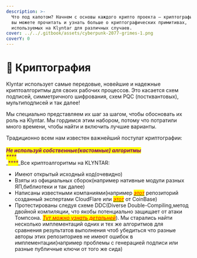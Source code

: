 ```yaml
---
description: >-
  Что под капотом? Начнем с основы каждого крипто проекта — криптографии. Здесь
  вы можете прочитать и узнать больше о криптографических примитивах,
  используемых на Klyntar для различных случаев.
cover: ../../.gitbook/assets/cyberpunk-2077-grimes-1.png
coverY: 0
---
```


# 🔑 Криптография

Klyntar использует самые передовые, новейшие и надежные криптоалгоритмы для своих рабочих процессов. Это касается схем подписей, симметричного шифрования, схем PQC (постквантовых), мультиподписей и так далее!

Мы специально представляем их шаг за шагом, чтобы обосновать их роль на Klyntar. Мы гордимся этим набором, потому что потратили много времени, чтобы найти и включить лучшие варианты.

Традиционно всем нам известен важнейший постулат криптографии:\
\
&#x20;                              _<mark style="color:purple;">**Не используй собственные(кастомные) алгоритмы**</mark>_\
_<mark style="color:purple;">****</mark>_\
_<mark style="color:purple;">****</mark>_Все криптоалгоритмы на KLYNTAR:

* Имеют открытый исходный код(очевидно)
* Взяты из официальных сборок(например нативные модули разных ЯП,библиотеки и так далее)
* Написаны известными компаниями(например [_<mark style="color:red;">этот</mark>_](https://github.com/cloudflare/circl) репозиторий созданный экспертами CloudFlare или [_<mark style="color:red;">этот</mark>_](https://github.com/coinbase/kryptology) от CoinBase)
* Протестированы следуя схеме DDC(Diverse Double-Compiling,метод двойной компиляции, что якобы потенциально защищает от атаки Томпсона. [_<mark style="color:red;">Тут можно узнать детальней</mark>_](https://www.awelm.com/posts/evil-compiler/)). Мы старались найти несколько имплементаций одних и тех же алгоритмов для сравнения результатов выполнения чтоб убедиться что разные авторы этих репозиториев не имеют ошибок в имплементации(например проблемы с генерацией подписи или разные публичные ключи от того же сида)
